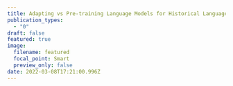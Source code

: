 ```yaml
---
title: Adapting vs Pre-training Language Models for Historical Languages
publication_types:
  - "0"
draft: false
featured: true
image:
  filename: featured
  focal_point: Smart
  preview_only: false
date: 2022-03-08T17:21:00.996Z
---
```

